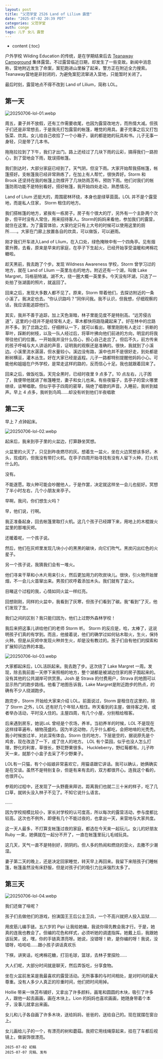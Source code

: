 ```yaml
---
layout: post
title: "父范学堂 2526 Land of Lilium 露营"
date: "2025-07-02 20:39 PDT"
categories: 父范学堂
auth: conge
tags: 儿子 女儿 露营
---
```

* content
{:toc}

户外学校 Wilding Education 的传统，是在学期结束后去 [Teanaway Campground](https://conge.livingwithfcs.org/2024/07/02/NewDaddy-camping/#teanaway-campground) 集体露营。不过露营临近日期，却发生了一些变故。新闻中消息称，营地附近发生了命案，案犯跑进山里躲了起来，警方正在附近全力搜索。Teanaway营地是非封闭的，为避免案犯流窜进入营地，只能暂时关闭了。

最后时刻，露营地点不得不改到 Land of Lilium，简称 LOL。




## 第一天

![20250706-lol-01.webp](https://s2.loli.net/2025/07/06/lmbq1VFdDp4Kn8M.webp)

周五，妻子并不放假，还有工作需要收尾，也因为露营改地方，而热情大减。但孩子们还是非常想去，于是我先打包露营的帐篷，睡觉的用具。妻子完事之后又打包饭菜、炊具。女儿给自己收拾了一个小箱子，装的都是她的玩具和书。儿子无事一身轻，只是带了几本书。

拖拖拉拉到了下午，我们才出门。路上还经过了几块下雨的云彩，搞得我们一路担心，到了营地会下雨，耽误搭帐篷。

我们到达时，大部分家庭已经到了。天气阴，但没下雨。大家开始帮我搭帐篷，帐篷搭好。支帐篷我已经非常熟练了，在加上有人帮忙，很快弄好。Storm 和 Brook 还坚持在我的帐篷上防撑开了几块防雨苫布，预防下雨。他们对我们的帐篷防雨功能不是特别看好。搭好帐篷，我开始四处走动，熟悉情况。

Land of Llium 还挺大的，周围密林环绕，本身也是绿草茵茵。LOL 并不是个露营地，而是私人住家， Storm 租住的地方。

我们搭帐篷的地方，紧挨有一栋房子。房子有个很大的厅，另外有一个主卧两个次卧，但平时没有人常住，用来招待客人。Storm的妈妈来看他，参加我们的露营，就住在这里。为了露营体验，大家约定只有上大号的时候可以使用这里的厕所……。大家在门廊上放置各自的炊具，可以做饭，可以避雨。

刚才我们开车进入Land of Llium，在入口处，绿色掩映中有一个四角亭。见有烟雾升腾，去看，原来是早来的家庭，在亭子下生起火，已经开始享受温暖和烤棉花糖啦。

趁天黑前，我去跑了个步。发现 Wildness Awareness 学校，Storm 曾学习过的地方，就在 Land of Llium 一英里左右的地方。附近还有一个湖，叫做 Lake Margret，玛格丽特湖。湖不大，绕一圈大概一英里多。今天没有环湖，只选了一处拍了张湖面的照片，就返回了。

回来之后，发现大多数人都不见了。原来，Storm 带着他们，去探访附近的一条小溪了。我决定也去。“你认识路吗？”同伴问我。我不认识，但我想，仔细观察的话，我应该能追踪他们。

其实，我并不善于追踪，加上天色渐暗，林子里能见度不是特别高。“远芳侵古道”，这里的小径并不是经常有人走，草木都快将路隐藏起来了。好在林中的岔路并不多。到了岔路之后，仔细辨认一下，就可以看出，哪里刚刚有人走过：折断的草叶，踩断的树枝，以及一队人经过后，将草叶拂向他们前进的方向，明显的将我带往他们的位置。一开始我并没什么信心，担心自己走岔了。但后不久，前方传来的孩子呼喊与大人讲话的声音，证明我的观察还是准确的。很快，我就到了小溪边。小溪里流水潺潺，但水量较小。溪边没有路，溪中也并不是很好走，到处都是断树横亘，灌木丛生。好在大家已经是返程。儿子一路都特别提醒他妈妈小心。可能他和姐姐在户外学校，是常走这样的路的，反而信心十足。我也就跟着回来了。

回来之后，做饭吃饭。天完全黑时，已经时夜里 9 点多了。10 点左右，儿子困了，我便带他就进了帐篷睡觉，妻子和女儿也来。有些夜猫子，去亭子的营火哪里继续，谈琴唱歌。但似乎亭子四周的密草，隔绝了唱歌的声音。入睡前，我听到蛙声。早上 4 点多，我听到鸟鸣……却没有听到他们半夜唱歌



## 第二天

早上 7 点钟起床。

![20250706-lol-02.webp](https://s2.loli.net/2025/07/06/FPLExDON3K6MUyc.webp)

起床后，我来到亭子里的火盆边，打算静坐冥想。

火盆里的火灭了，只见到昨夜燃尽的灰。想着生一盆火，坐在火边冥想该多好。木头，现成的，但我没有带打火机。在亭子四周开始寻找有没有人留下火种，打火机什么的。

没有。

不能遂愿。取火种可能会吵醒他人，于是作罢，决定就这样坐一会儿也挺好。冥想了半小时左右，几个小朋友来亭子。

早啊，我问，你们想生火吗？

早，他们说，行啊。

我正准备起身，回去帐篷里取打火机。这几个孩子已经蹲下来，用地上的木棍拨火盆里的那堆灰烬。

还暖着呢，一个孩子说。

然后，他们在灰烬里发现几块小小的黑黑的碳块，向它们吹气。黑炭闪出红色的火星子。

另一个孩子说，我猜我们会有一堆火。

他们寻来干草和小木片用来引火，然后更加用力的吹炭块儿。很快，引火物开始冒烟，不一会儿火苗窜出来。男孩们欢呼着添加木头。我们就有了盆火。

目睹这个过程的我，心情如同火盆一样红亮。

回想刚刚，同样的火盆中，我看到了灰寒，但孩子们看到了碳。我“看到”了灭，他们发现了生。

我们之间的区别？我只能归因为，他们上过野外森林学校！

我后来把这事儿讲给他们的老师 Storm 听。 Storm 的反应是，哈，太棒了，这说明孩子们真的有学到。而且，他接着说，他们的确学过如何钻木取火，生火，保持火种。但是从灰烬中发现火种并生火，却是没有教过的。孩子们自有他们的探索和扩展知识边界的本能。

![20250706-lol-03.webp](https://s2.loli.net/2025/07/06/fr1yd4VDWKkYtoE.webp)

大家都起床后，LOL活跃起来。我去跑了步。这次绕了 Lake Margret 一周。发现，除去我前面一天停下来照相的地方，整个湖都是被湖边住家的房子围起来的。没有其他的公共湖岸可供赏景。Josh 是 Strava 的付费用户，Strava 的地图可以显示热门的跑步路线。他看了地图告诉我，Lake Margret是附近跑步的热点，的确有不少人绕湖跑步。

跑完步，Storm 开始给大家来介绍 LOL。前面说过，Storm 是租住在这里的，除了 Storm 之外，LOL 还有好几个年轻人租住。昨天看到的主屋，做待客之用，或者举办活动，平时没人住的。主屋四周，有几个小屋，分别租给租客。

后来遇到房东，她说LoL 曾经是个农场，养羊。当初养羊的时候，LOL 不是现在这样绿草遍布，植物茂盛的。因为羊这动物，几乎什么都吃，会把地啃的光秃秃。我小时候放过羊，对此深有体会。Storm 住的地方，下层是空的，据说原先是个鸡舍，现在改造了一下，成了住人的地方。 LOL 有个菜园，似乎也没人怎么打理，野化的利害，草很长，野花野果很多。 Huckleberry，野红莓都有。儿子昨天一来，就那个小盒子去采了不少野果子。

LOL有一只猫，有个小姑娘非常喜欢它，用猫语跟它讲话。我可以确认，她俩确实是在交谈。虽然不是特别复杂，但是有来有去的，双方都很开心。连我这个看的，也很开心。

参观的过程中，还发现了一头野鹿来拜访。距离我们也就二三十米的样子，吃了几口草，就转头没入林子不见了。不知它说什么语言。

......

因为学校规模比较小，家长对学校的认可度高，所以每次的露营活动，参与度都比较高。这次也不例外，即便有几个不能过夜的，也拿出一天，来营地与大家共度。

这一天人最多，不打算支帐篷过夜的家庭，都选在今天来一起玩儿。女儿的好朋友 Ruby 一来，她俩就在一起分不开了，一直在帐篷里玩儿毛绒玩具。

这几天，天气一直不是特别好，阴阴的。但人多的热闹和燃烧的营火，去撒不少潮湿。

妻子第二天的晚上，还是决定回家睡觉，转天早上再回来。我留下来陪孩子们睡帐篷，帐篷虽然没有床舒服，但是对孩子们的吸引力比床强烈太多了。

## 第三天 

![20250706-lol-04.webp](https://s2.loli.net/2025/07/06/x8EzLmHkaIlndt9.webp)

我们还做了啥呢？

孩子们去做他们的游戏，扮演国王王后公主卫兵，一个不高兴就把人投入监狱……

用皮筋儿编手链。五六岁的 Pipi 让我给她编，我说你得先教会我才行。于是，她真的连我也教会了。但编的花色和样式，必须听她的调遣指挥。她戴上后，我跟她该玩笑，说，嘿，你的手链真漂亮呀。她说，没错呀！欸，是你编的呀！我说，没错呀，哈哈哈……跟小孩子讲话真欢乐

下棋，讲笑话，吃烤棉花糖，打羽毛球，篮球，去林子里探险……

大人们呢，大部分时间就是聊天，然后弄饭吃，分享食物。

坐在火盆前发呆是我最喜欢的露营活动。无所事事的与时间相处，是对时间的最大尊重。没有人多少人真正的珍重时间，他们把时间用掉。

Hollie 带来一块苫布铺好，又拿出了许多颜料，画笔和圆圆的木块，吸引了许多人，跟他一起去画画，画在木块上。Lion 的妈妈也喜欢画画，她随身带着个本子，没事儿就拿出来画。

女儿和儿子各自画了许多木块，送给妈妈，爸爸的，送给自己的。现在就摆在窗台上。

女儿画给儿子的一个，有漂亮的树和蘑菇。我把它用线绳穿起来，挂在了车都后视镜上，做装饰很漂亮。

```
2025-07-02 初稿
2025-07-07 完稿、发布
```
